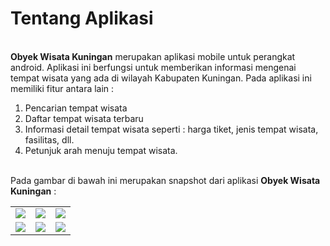 <h1>Tentang Aplikasi</h1><br>
<b>Obyek Wisata Kuningan</b> merupakan aplikasi mobile untuk perangkat android. Aplikasi ini berfungsi untuk memberikan informasi mengenai tempat wisata yang ada di wilayah Kabupaten Kuningan. Pada aplikasi ini memiliki fitur antara lain : <br>
<ol>
<li>Pencarian tempat wisata</li>
<li>Daftar tempat wisata terbaru</li>
<li>Informasi detail tempat wisata seperti : harga tiket, jenis tempat wisata, fasilitas, dll.</li>
<li>Petunjuk arah menuju tempat wisata.</li>
</ol>
<br>
Pada gambar di bawah ini merupakan snapshot dari aplikasi <b>Obyek Wisata Kuningan</b> : <br>
<table>
<tr>
<td><img src="https://bintank23.files.wordpress.com/2014/09/screenshot_2014-06-03-11-23-32.png"></td>
<td><img src="https://bintank23.files.wordpress.com/2014/09/Screenshot_2014-06-03-11-24-41.png"></td>
<td><img src="https://bintank23.files.wordpress.com/2014/09/Screenshot_2014-06-03-17-52-19.png"></td>
</tr>
<tr>
<td><img src="https://bintank23.files.wordpress.com/2014/09/screenshot_2014-06-03-11-52-39.png"></td>
<td><img src="https://bintank23.files.wordpress.com/2014/09/screenshot_2014-06-03-11-53.08.png"></td>
<td><img src="https://bintank23.files.wordpress.com/2014/09/screenshot_2014-06-03-11-53-40.png"></td>
</tr>
</table>
